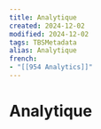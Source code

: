 ```yaml
---
title: Analytique
created: 2024-12-02
modified: 2024-12-02
tags: TBSMetadata
alias: Analytique
french:
- "[[954 Analytics]]"
---
```

# Analytique

